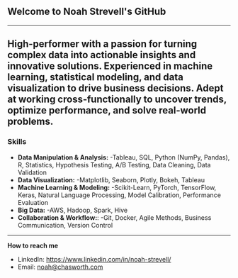 ## Welcome to Noah Strevell's GitHub 
--- 
High-performer with a passion for turning complex data into actionable insights and innovative solutions. Experienced in machine learning, statistical modeling, and data visualization to drive business decisions. Adept at working cross-functionally to uncover trends, optimize performance, and solve real-world problems. 
---
### Skills
- **Data Manipulation & Analysis:**
  -Tableau, SQL, Python (NumPy,   Pandas), R, Statistics, Hypothesis Testing, A/B Testing, Data Cleaning, Data Validation
- **Data Visualization:**
  -Matplotlib, Seaborn, Plotly, Bokeh, Tableau
- **Machine Learning & Modeling:**
  -Scikit-Learn, PyTorch, TensorFlow, Keras, Natural Language Processing, Model Calibration, Performance Evaluation
- **Big Data:**
  -AWS, Hadoop, Spark, Hive
- **Collaboration & Workflow:**:
  -Git, Docker, Agile Methods, Business Communication, Version Control

---

**How to reach me**
- LinkedIn: https://www.linkedin.com/in/noah-strevell/
- Email: noah@chasworth.com


<!--
**NoahNoahCS/NoahNoahCS** is a ✨ _special_ ✨ repository because its `README.md` (this file) appears on your GitHub profile.

Here are some ideas to get you started:

- 🔭 I’m currently working on ...
- 🌱 I’m currently learning ...
- 👯 I’m looking to collaborate on ...
- 🤔 I’m looking for help with ...
- 💬 Ask me about ...
- 📫 How to reach me: ...
- 😄 Pronouns: ...
- ⚡ Fun fact: ...
-->
